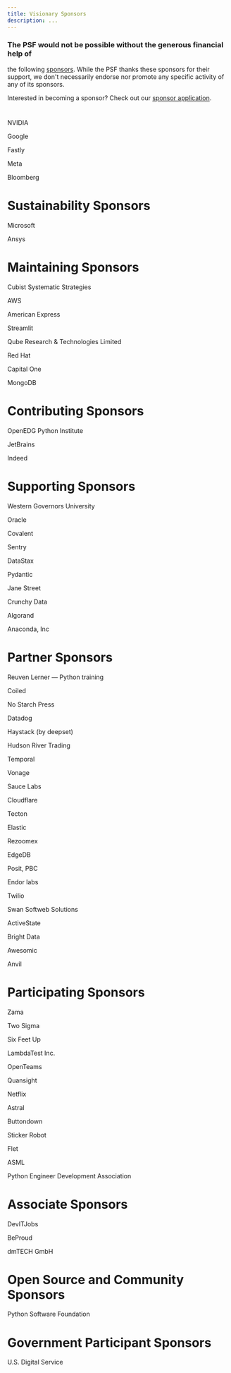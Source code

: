 ```yaml
---
title: Visionary Sponsors
description: ...
---
```


### The PSF would not be possible without the generous financial help of
 the following
 [sponsors](/psf/sponsorship/). While the PSF thanks these sponsors for their support, we don't necessarily endorse nor promote any specific activity of any of its sponsors.


Interested in becoming a sponsor? Check out our [sponsor application](/sponsors/application/new/).



# 





NVIDIA





Google





Fastly





Meta





Bloomberg






# Sustainability Sponsors





Microsoft





Ansys






# Maintaining Sponsors





Cubist Systematic Strategies





AWS





American Express





Streamlit





Qube Research \& Technologies Limited





Red Hat





Capital One





MongoDB






# Contributing Sponsors





OpenEDG Python Institute





JetBrains





Indeed






# Supporting Sponsors





Western Governors University





Oracle





Covalent





Sentry





DataStax





Pydantic





Jane Street





Crunchy Data





Algorand





Anaconda, Inc






# Partner Sponsors





Reuven Lerner — Python training





Coiled





No Starch Press





Datadog





Haystack (by deepset)





Hudson River Trading





Temporal





Vonage





Sauce Labs





Cloudflare





Tecton





Elastic





Rezoomex





EdgeDB





Posit, PBC





Endor labs





Twilio





Swan Softweb Solutions





ActiveState





Bright Data





Awesomic





Anvil






# Participating Sponsors





Zama





Two Sigma





Six Feet Up





LambdaTest Inc.





OpenTeams





Quansight





Netflix





Astral





Buttondown





Sticker Robot





Flet





ASML





Python Engineer Development Association






# Associate Sponsors





DevITJobs





BeProud





dmTECH GmbH






# Open Source and Community Sponsors





Python Software Foundation






# Government Participant Sponsors





U.S. Digital Service





